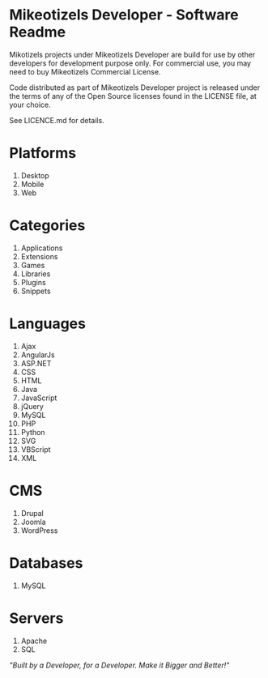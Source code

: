 Mikeotizels Developer - Software Readme
=======================================

Mikotizels projects under Mikeotizels Developer are build for use 
by other developers for development purpose only. 
For commercial use, you may need to buy Mikeotizels Commercial License.

Code distributed as part of Mikeotizels Developer project is released 
under the terms of any of the Open Source licenses found in the LICENSE 
file, at your choice.

See LICENCE.md for details. 


Platforms
=========
1. Desktop
2. Mobile
3. Web

Categories
==========
1. Applications
2. Extensions
3. Games
4. Libraries
5. Plugins
6. Snippets

Languages
=========
1.  Ajax
2.  AngularJs
3.  ASP.NET
4.  CSS
5.  HTML
6.  Java
7.  JavaScript
8.  jQuery
9.  MySQL
10. PHP
11. Python
12. SVG
13. VBScript
14. XML

CMS
===
1. Drupal
2. Joomla
3. WordPress

Databases
=========
1. MySQL

Servers
=======
1. Apache
2. SQL 


*"Built by a Developer, for a Developer. Make it Bigger and Better!"*
